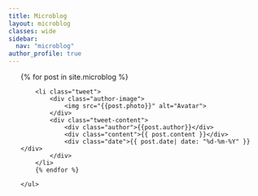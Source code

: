 ```yaml
---
title: Microblog
layout: microblog
classes: wide
sidebar:
  nav: "microblog"
author_profile: true
---
```

<div id="list-container">
    <ul id="infinite-list">
        {% for post in site.microblog %}
    
        <li class="tweet">
            <div class="author-image">
                <img src="{{post.photo}}" alt="Avatar">
            </div>
            <div class="tweet-content">
                <div class="author">{{post.author}}</div>
                <div class="content">{{ post.content }}</div>
                <div class="date">{{ post.date| date: "%d-%m-%Y" }}</div>
            </div>
        </li>
        {% endfor %}
        
    </ul>
</div>



<script>
  // Número de elementos para agregar en cada carga
  const batchSize = 3;

  // Función para agregar elementos a la lista
  function addItems() {
    const list = document.getElementById('infinite-list');

    // Simulando carga de datos
    setTimeout(() => {
      // Obtener el último índice de la lista de posts
      const lastIndex = document.querySelectorAll('#infinite-list li').length;

      {% for post in site.microblog limit: batchSize %}
        const listItem = document.createElement('li');
        listItem.textContent = '{{ post.title }}';
        list.appendChild(listItem);
      {% endfor %}
    }, 500); // Simulación de tiempo de carga
  }

  // Listener para detectar el scroll
  window.addEventListener('scroll', () => {
    const { scrollTop, scrollHeight, clientHeight } = document.documentElement;
    if (scrollTop + clientHeight >= scrollHeight - 5) {
      // Agregar más elementos cuando se alcanza el final de la página
      addItems();
    }
  });

  // Agregar algunos elementos al cargar la página
  addItems();
</script>
